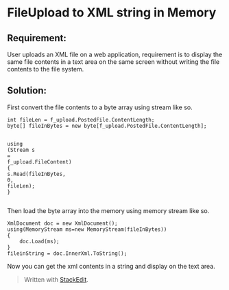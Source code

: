 <h1 id="fileupload-to-xml-string-in-memory">FileUpload to XML string in Memory</h1>
<h2 id="requirement">Requirement:</h2>
<p>User uploads an XML file on a web application, requirement is to display the same file contents in a text area on the same screen without writing the file contents to the file system.</p>
<h2 id="solution">Solution:</h2>
<p>First convert the file contents to a byte array using stream like so.</p>
<pre class=" language-c"><code class="prism # language-c"><span class="token keyword">int</span> fileLen <span class="token operator">=</span> f_upload<span class="token punctuation">.</span>PostedFile<span class="token punctuation">.</span>ContentLength<span class="token punctuation">;</span>
byte<span class="token punctuation">[</span><span class="token punctuation">]</span> fileInBytes <span class="token operator">=</span> new byte<span class="token punctuation">[</span>f_upload<span class="token punctuation">.</span>PostedFile<span class="token punctuation">.</span>ContentLength<span class="token punctuation">]</span><span class="token punctuation">;</span>
                
<span class="token function">using</span> <span class="token punctuation">(</span>Stream s <span class="token operator">=</span> f_upload<span class="token punctuation">.</span>FileContent<span class="token punctuation">)</span>
<span class="token punctuation">{</span>
   s<span class="token punctuation">.</span><span class="token function">Read</span><span class="token punctuation">(</span>fileInBytes<span class="token punctuation">,</span> <span class="token number">0</span><span class="token punctuation">,</span> fileLen<span class="token punctuation">)</span><span class="token punctuation">;</span>
<span class="token punctuation">}</span>
</code></pre>
<p>Then load the byte array into the memory using memory stream like so.</p>
<pre class=" language-c"><code class="prism # language-c">XmlDocument doc <span class="token operator">=</span> new <span class="token function">XmlDocument</span><span class="token punctuation">(</span><span class="token punctuation">)</span><span class="token punctuation">;</span>
<span class="token function">using</span><span class="token punctuation">(</span>MemoryStream ms<span class="token operator">=</span>new <span class="token function">MemoryStream</span><span class="token punctuation">(</span>fileInBytes<span class="token punctuation">)</span><span class="token punctuation">)</span>
<span class="token punctuation">{</span>
    doc<span class="token punctuation">.</span><span class="token function">Load</span><span class="token punctuation">(</span>ms<span class="token punctuation">)</span><span class="token punctuation">;</span>
<span class="token punctuation">}</span>
fileinString <span class="token operator">=</span> doc<span class="token punctuation">.</span>InnerXml<span class="token punctuation">.</span><span class="token function">ToString</span><span class="token punctuation">(</span><span class="token punctuation">)</span><span class="token punctuation">;</span>
</code></pre>
<p>Now you can get the xml contents in a string and display on the text area.</p>
<blockquote>
<p>Written with <a href="https://stackedit.io/">StackEdit</a>.</p>
</blockquote>

